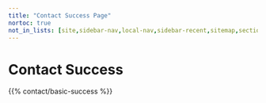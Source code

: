 ```yaml
---
title: "Contact Success Page"
nortoc: true
not_in_lists: [site,sidebar-nav,local-nav,sidebar-recent,sitemap,section]
---
```

# Contact Success

{{% contact/basic-success %}}
